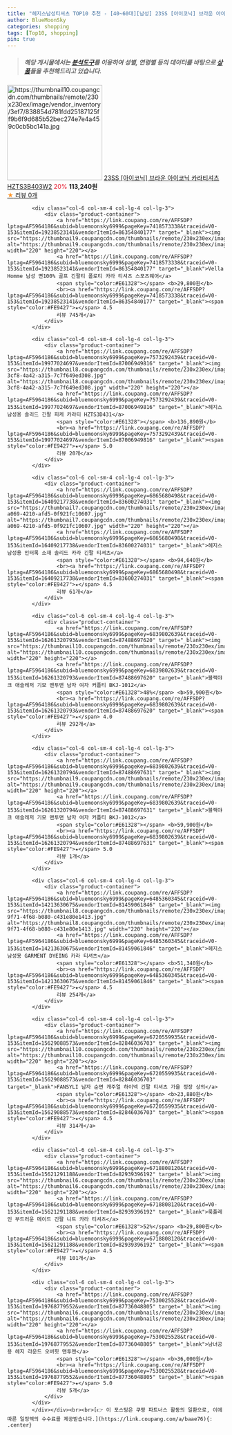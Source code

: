 ```yaml
---
title: "헤지스남성티셔츠 TOP10 추천 - [40~60대][남성] 23SS [아이코닉] 브라운 아이코닉 카라티셔츠 HZTS3B403W2"
author: BlueMoonSky
categories: shopping
tags: [Top10, shopping]
pin: true
---
```


> ##### 해당 게시물에서는 [**분석도구**](https://itemscout.io/)를 이용하여 **성별**, **연령별** 등의 데이터를 바탕으로 [**상품**](https://link.coupang.com/a/baae76)들을 추천해드리고 있습니다.
<div class="container"><div class="row">
            <div class="col-6 col-sm-4 col-lg-4 col-lg-3">
                <div class="product-container">
                    <a href="https://link.coupang.com/re/AFFSDP?lptag=AF5964186&subid=bluemoonsky6999&pageKey=7133075937&traceid=V0-153&itemId=17891076724&vendorItemId=85054013119" target="_blank"><img src="https://thumbnail10.coupangcdn.com/thumbnails/remote/230x230ex/image/vendor_inventory/3ef7/838854d781fdd25187125ff9b6f9d685b52bec274e7e4a459c0cb5bc141a.jpg" alt="https://thumbnail10.coupangcdn.com/thumbnails/remote/230x230ex/image/vendor_inventory/3ef7/838854d781fdd25187125ff9b6f9d685b52bec274e7e4a459c0cb5bc141a.jpg" width="220" height="220"></a>
                    <a href="https://link.coupang.com/re/AFFSDP?lptag=AF5964186&subid=bluemoonsky6999&pageKey=7133075937&traceid=V0-153&itemId=17891076724&vendorItemId=85054013119" target="_blank">23SS [아이코닉] 브라운 아이코닉 카라티셔츠 HZTS3B403W2</a>
                    <span style="color:#E61328">20%</span> <b>113,240원</b>
                    <br><a href="https://link.coupang.com/re/AFFSDP?lptag=AF5964186&subid=bluemoonsky6999&pageKey=7133075937&traceid=V0-153&itemId=17891076724&vendorItemId=85054013119" target="_blank"><span style="color:#FE9427">★</span> 
                    리뷰 0개</a>
                </div>
            </div>
            
            <div class="col-6 col-sm-4 col-lg-4 col-lg-3">
                <div class="product-container">
                    <a href="https://link.coupang.com/re/AFFSDP?lptag=AF5964186&subid=bluemoonsky6999&pageKey=7418573338&traceid=V0-153&itemId=19238523141&vendorItemId=86354840177" target="_blank"><img src="https://thumbnail9.coupangcdn.com/thumbnails/remote/230x230ex/image/vendor_inventory/0cec/11098f878a7da615d7db67757a77855361c95e1a8a793b00fffb664fe2bc.jpg" alt="https://thumbnail9.coupangcdn.com/thumbnails/remote/230x230ex/image/vendor_inventory/0cec/11098f878a7da615d7db67757a77855361c95e1a8a793b00fffb664fe2bc.jpg" width="220" height="220"></a>
                    <a href="https://link.coupang.com/re/AFFSDP?lptag=AF5964186&subid=bluemoonsky6999&pageKey=7418573338&traceid=V0-153&itemId=19238523141&vendorItemId=86354840177" target="_blank">Vella Homme 남성 면100% 골프 긴팔티 폴로티 카라 티셔츠 스포츠웨어</a>
                    <span style="color:#E61328"></span> <b>29,800원</b>
                    <br><a href="https://link.coupang.com/re/AFFSDP?lptag=AF5964186&subid=bluemoonsky6999&pageKey=7418573338&traceid=V0-153&itemId=19238523141&vendorItemId=86354840177" target="_blank"><span style="color:#FE9427">★</span> 4.5
                    리뷰 745개</a>
                </div>
            </div>
            
            <div class="col-6 col-sm-4 col-lg-4 col-lg-3">
                <div class="product-container">
                    <a href="https://link.coupang.com/re/AFFSDP?lptag=AF5964186&subid=bluemoonsky6999&pageKey=7573292439&traceid=V0-153&itemId=19977024697&vendorItemId=87006949816" target="_blank"><img src="https://thumbnail8.coupangcdn.com/thumbnails/remote/230x230ex/image/retail/images/2023/08/28/9/8/bd027500-3cf8-4a42-a315-7c7f649ed308.jpg" alt="https://thumbnail8.coupangcdn.com/thumbnails/remote/230x230ex/image/retail/images/2023/08/28/9/8/bd027500-3cf8-4a42-a315-7c7f649ed308.jpg" width="220" height="220"></a>
                    <a href="https://link.coupang.com/re/AFFSDP?lptag=AF5964186&subid=bluemoonsky6999&pageKey=7573292439&traceid=V0-153&itemId=19977024697&vendorItemId=87006949816" target="_blank">헤지스 남성용 솔리드 긴팔 피케 카라티 HZTS3D431</a>
                    <span style="color:#E61328"></span> <b>136,890원</b>
                    <br><a href="https://link.coupang.com/re/AFFSDP?lptag=AF5964186&subid=bluemoonsky6999&pageKey=7573292439&traceid=V0-153&itemId=19977024697&vendorItemId=87006949816" target="_blank"><span style="color:#FE9427">★</span> 5.0
                    리뷰 20개</a>
                </div>
            </div>
            
            <div class="col-6 col-sm-4 col-lg-4 col-lg-3">
                <div class="product-container">
                    <a href="https://link.coupang.com/re/AFFSDP?lptag=AF5964186&subid=bluemoonsky6999&pageKey=6865680498&traceid=V0-153&itemId=16409217738&vendorItemId=83600274031" target="_blank"><img src="https://thumbnail7.coupangcdn.com/thumbnails/remote/230x230ex/image/retail/images/2022/10/24/15/6/9588efdf-a069-4210-afd5-0f921fc10607.jpg" alt="https://thumbnail7.coupangcdn.com/thumbnails/remote/230x230ex/image/retail/images/2022/10/24/15/6/9588efdf-a069-4210-afd5-0f921fc10607.jpg" width="220" height="220"></a>
                    <a href="https://link.coupang.com/re/AFFSDP?lptag=AF5964186&subid=bluemoonsky6999&pageKey=6865680498&traceid=V0-153&itemId=16409217738&vendorItemId=83600274031" target="_blank">헤지스 남성용 인터록 소재 솔리드 카라 긴팔 티셔츠</a>
                    <span style="color:#E61328"></span> <b>94,640원</b>
                    <br><a href="https://link.coupang.com/re/AFFSDP?lptag=AF5964186&subid=bluemoonsky6999&pageKey=6865680498&traceid=V0-153&itemId=16409217738&vendorItemId=83600274031" target="_blank"><span style="color:#FE9427">★</span> 4.5
                    리뷰 61개</a>
                </div>
            </div>
            
            <div class="col-6 col-sm-4 col-lg-4 col-lg-3">
                <div class="product-container">
                    <a href="https://link.coupang.com/re/AFFSDP?lptag=AF5964186&subid=bluemoonsky6999&pageKey=6839802639&traceid=V0-153&itemId=16261320793&vendorItemId=87488697620" target="_blank"><img src="https://thumbnail10.coupangcdn.com/thumbnails/remote/230x230ex/image/vendor_inventory/94a3/03c5280f1c1f63209de8e15999817cb01094280a42e7d3110b6ee991b064.jpg" alt="https://thumbnail10.coupangcdn.com/thumbnails/remote/230x230ex/image/vendor_inventory/94a3/03c5280f1c1f63209de8e15999817cb01094280a42e7d3110b6ee991b064.jpg" width="220" height="220"></a>
                    <a href="https://link.coupang.com/re/AFFSDP?lptag=AF5964186&subid=bluemoonsky6999&pageKey=6839802639&traceid=V0-153&itemId=16261320793&vendorItemId=87488697620" target="_blank">블랙야크 애슬레저 기모 맨투맨 남자 여자 커플티 BKJ-1012</a>
                    <span style="color:#E61328">48%</span> <b>59,900원</b>
                    <br><a href="https://link.coupang.com/re/AFFSDP?lptag=AF5964186&subid=bluemoonsky6999&pageKey=6839802639&traceid=V0-153&itemId=16261320793&vendorItemId=87488697620" target="_blank"><span style="color:#FE9427">★</span> 4.0
                    리뷰 292개</a>
                </div>
            </div>
            
            <div class="col-6 col-sm-4 col-lg-4 col-lg-3">
                <div class="product-container">
                    <a href="https://link.coupang.com/re/AFFSDP?lptag=AF5964186&subid=bluemoonsky6999&pageKey=6839802639&traceid=V0-153&itemId=16261320794&vendorItemId=87488697631" target="_blank"><img src="https://thumbnail9.coupangcdn.com/thumbnails/remote/230x230ex/image/vendor_inventory/c138/256a87d055f6986984aae106bb4af6656b03e588546a28e6622b4f3d3868.jpg" alt="https://thumbnail9.coupangcdn.com/thumbnails/remote/230x230ex/image/vendor_inventory/c138/256a87d055f6986984aae106bb4af6656b03e588546a28e6622b4f3d3868.jpg" width="220" height="220"></a>
                    <a href="https://link.coupang.com/re/AFFSDP?lptag=AF5964186&subid=bluemoonsky6999&pageKey=6839802639&traceid=V0-153&itemId=16261320794&vendorItemId=87488697631" target="_blank">블랙야크 애슬레저 기모 맨투맨 남자 여자 커플티 BKJ-1012</a>
                    <span style="color:#E61328"></span> <b>59,900원</b>
                    <br><a href="https://link.coupang.com/re/AFFSDP?lptag=AF5964186&subid=bluemoonsky6999&pageKey=6839802639&traceid=V0-153&itemId=16261320794&vendorItemId=87488697631" target="_blank"><span style="color:#FE9427">★</span> 5.0
                    리뷰 1개</a>
                </div>
            </div>
            
            <div class="col-6 col-sm-4 col-lg-4 col-lg-3">
                <div class="product-container">
                    <a href="https://link.coupang.com/re/AFFSDP?lptag=AF5964186&subid=bluemoonsky6999&pageKey=6485360345&traceid=V0-153&itemId=14213630675&vendorItemId=81459061846" target="_blank"><img src="https://thumbnail8.coupangcdn.com/thumbnails/remote/230x230ex/image/retail/images/2022/04/27/11/2/6a983d87-9f71-4f68-b080-c431e80e1413.jpg" alt="https://thumbnail8.coupangcdn.com/thumbnails/remote/230x230ex/image/retail/images/2022/04/27/11/2/6a983d87-9f71-4f68-b080-c431e80e1413.jpg" width="220" height="220"></a>
                    <a href="https://link.coupang.com/re/AFFSDP?lptag=AF5964186&subid=bluemoonsky6999&pageKey=6485360345&traceid=V0-153&itemId=14213630675&vendorItemId=81459061846" target="_blank">헤지스 남성용 GARMENT DYEING 카라 티셔츠</a>
                    <span style="color:#E61328"></span> <b>51,340원</b>
                    <br><a href="https://link.coupang.com/re/AFFSDP?lptag=AF5964186&subid=bluemoonsky6999&pageKey=6485360345&traceid=V0-153&itemId=14213630675&vendorItemId=81459061846" target="_blank"><span style="color:#FE9427">★</span> 4.5
                    리뷰 254개</a>
                </div>
            </div>
            
            <div class="col-6 col-sm-4 col-lg-4 col-lg-3">
                <div class="product-container">
                    <a href="https://link.coupang.com/re/AFFSDP?lptag=AF5964186&subid=bluemoonsky6999&pageKey=6720559935&traceid=V0-153&itemId=15629088573&vendorItemId=82846036703" target="_blank"><img src="https://thumbnail10.coupangcdn.com/thumbnails/remote/230x230ex/image/vendor_inventory/653e/f6a27eef05cc198ef0c94b961acbee9a17761a63fbeca059729c30eb9a00.jpg" alt="https://thumbnail10.coupangcdn.com/thumbnails/remote/230x230ex/image/vendor_inventory/653e/f6a27eef05cc198ef0c94b961acbee9a17761a63fbeca059729c30eb9a00.jpg" width="220" height="220"></a>
                    <a href="https://link.coupang.com/re/AFFSDP?lptag=AF5964186&subid=bluemoonsky6999&pageKey=6720559935&traceid=V0-153&itemId=15629088573&vendorItemId=82846036703" target="_blank">FANSYLI 남자 순면 캐주얼 하이넥 긴팔 티셔츠 가을 정장 상의</a>
                    <span style="color:#E61328"></span> <b>23,880원</b>
                    <br><a href="https://link.coupang.com/re/AFFSDP?lptag=AF5964186&subid=bluemoonsky6999&pageKey=6720559935&traceid=V0-153&itemId=15629088573&vendorItemId=82846036703" target="_blank"><span style="color:#FE9427">★</span> 4.5
                    리뷰 314개</a>
                </div>
            </div>
            
            <div class="col-6 col-sm-4 col-lg-4 col-lg-3">
                <div class="product-container">
                    <a href="https://link.coupang.com/re/AFFSDP?lptag=AF5964186&subid=bluemoonsky6999&pageKey=6718808120&traceid=V0-153&itemId=15621291188&vendorItemId=82939396192" target="_blank"><img src="https://thumbnail6.coupangcdn.com/thumbnails/remote/230x230ex/image/vendor_inventory/6988/0d1e80dc6ca5ac658b6efdd7d7e4aea2a591f6b44a47232303995c210178.jpg" alt="https://thumbnail6.coupangcdn.com/thumbnails/remote/230x230ex/image/vendor_inventory/6988/0d1e80dc6ca5ac658b6efdd7d7e4aea2a591f6b44a47232303995c210178.jpg" width="220" height="220"></a>
                    <a href="https://link.coupang.com/re/AFFSDP?lptag=AF5964186&subid=bluemoonsky6999&pageKey=6718808120&traceid=V0-153&itemId=15621291188&vendorItemId=82939396192" target="_blank">룩플레인 부드러운 메이드 긴팔 니트 카라 티셔츠</a>
                    <span style="color:#E61328">52%</span> <b>29,800원</b>
                    <br><a href="https://link.coupang.com/re/AFFSDP?lptag=AF5964186&subid=bluemoonsky6999&pageKey=6718808120&traceid=V0-153&itemId=15621291188&vendorItemId=82939396192" target="_blank"><span style="color:#FE9427">★</span> 4.5
                    리뷰 101개</a>
                </div>
            </div>
            
            <div class="col-6 col-sm-4 col-lg-4 col-lg-3">
                <div class="product-container">
                    <a href="https://link.coupang.com/re/AFFSDP?lptag=AF5964186&subid=bluemoonsky6999&pageKey=7530025528&traceid=V0-153&itemId=19768779552&vendorItemId=87736048805" target="_blank"><img src="https://thumbnail6.coupangcdn.com/thumbnails/remote/230x230ex/image/vendor_inventory/3c81/b8350fd8f1db14e69aa1caee616ca3831d1cf8ac6128b4d33341170c65cd.png" alt="https://thumbnail6.coupangcdn.com/thumbnails/remote/230x230ex/image/vendor_inventory/3c81/b8350fd8f1db14e69aa1caee616ca3831d1cf8ac6128b4d33341170c65cd.png" width="220" height="220"></a>
                    <a href="https://link.coupang.com/re/AFFSDP?lptag=AF5964186&subid=bluemoonsky6999&pageKey=7530025528&traceid=V0-153&itemId=19768779552&vendorItemId=87736048805" target="_blank">남녀공용 헤지 라운드 오버핏 맨투맨</a>
                    <span style="color:#E61328"></span> <b>36,000원</b>
                    <br><a href="https://link.coupang.com/re/AFFSDP?lptag=AF5964186&subid=bluemoonsky6999&pageKey=7530025528&traceid=V0-153&itemId=19768779552&vendorItemId=87736048805" target="_blank"><span style="color:#FE9427">★</span> 5.0
                    리뷰 5개</a>
                </div>
            </div>
            </div></div><br><br>[👉 이 포스팅은 쿠팡 파트너스 활동의 일환으로, 이에 따른 일정액의 수수료를 제공받습니다.](https://link.coupang.com/a/baae76){: .center}